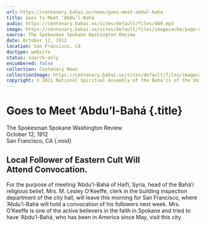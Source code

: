 ```yaml
---
url: https://centenary.bahai.us/news/goes-meet-abdul-baha
title: Goes to Meet ‘Abdu’l-Bahá
audio: https://centenary.bahai.us/sites/default/files/409.mp3
image: https://centenary.bahai.us/sites/default/files/imagecache/page-main-image/images/press_clippings/10-12-1912_The_Spokesman-Review%20%28Spokane%20Wash%29_Goes_to_Meet_Abdul_Baha.png
source: The Spokesman Spokane Washington Review
date: October 12, 1912
location: San Francisco, CA
doctype: website
status: search-only
encumbered: false
collection: Centenary News
collectionImage: https://centenary.bahai.us/sites/default/files/imagecache/theme-image/main_image/abdulbaha-overview-small_0.jpg
copyright: © 2011 National Spiritual Assembly of the Bahá’ís of the United States
---
```



# Goes to Meet ‘Abdu’l-Bahá {.title}

The Spokesman Spokane Washington Review  
October 12, 1912  
San Francisco, CA
{.noid}  



## Local Follower of Eastern Cult Will Attend Convocation.

For the purpose of meeting ‘Abdu’l-Bahá of Haifi, Syria, head of the Bahá’í religious belief, Mrs. M. Lesley O’Keeffe, clerk in the building inspection department of the city hall, will leave this morning for San Francisco, where ‘Abdu’l-Bahá will hold a convocation of his followers next week. Mrs. O’Keeffe is one of the active believers in the faith in Spokane and tried to have ‘Abdu’l-Bahá, who has been in America since May, visit this city